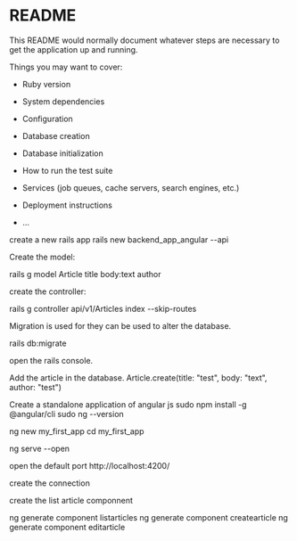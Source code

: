 # README

This README would normally document whatever steps are necessary to get the
application up and running.

Things you may want to cover:

* Ruby version

* System dependencies

* Configuration

* Database creation

* Database initialization

* How to run the test suite

* Services (job queues, cache servers, search engines, etc.)

* Deployment instructions

* ...


create a new rails app
rails new backend_app_angular --api

Create the model:

rails g model Article title body:text author

create the controller:

rails g controller api/v1/Articles index --skip-routes

Migration is used for they can be used to alter the database.

rails db:migrate

open the rails console.

Add the article in the database.
Article.create(title: "test", body: "text", author: "test")


Create a standalone application of angular js
sudo npm install -g @angular/cli
sudo ng --version


ng new my_first_app
cd my_first_app

ng serve --open

open the default port
 http://localhost:4200/

 create the connection

 create the list article componnent

ng generate component listarticles
ng generate component createarticle
ng generate component editarticle
